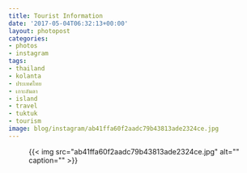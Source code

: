 ```yaml
---
title: Tourist Information
date: '2017-05-04T06:32:13+00:00'
layout: photopost
categories:
- photos
- instagram
tags:
- thailand
- kolanta
- ประเทศไทย
- เกาะลันตา
- island
- travel
- tuktuk
- tourism
image: blog/instagram/ab41ffa60f2aadc79b43813ade2324ce.jpg
---
```


<figure class="photo photo--square">
  {{< img src="ab41ffa60f2aadc79b43813ade2324ce.jpg" alt="" caption="" >}}

</figure>



